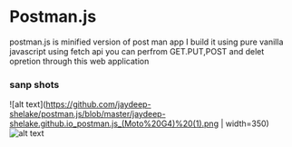 # Postman.js

postman.js is minified version of post man app
I build it using pure vanilla javascript using fetch api
you can perfrom GET.PUT,POST and delet opretion through this web application

### sanp shots
![alt text](https://github.com/jaydeep-shelake/postman.js/blob/master/jaydeep-shelake.github.io_postman.js_(Moto%20G4)%20(1).png | width=350)
![alt text](https://github.com/jaydeep-shelake/postman.js/blob/master/jaydeep-shelake.github.io_postman.js_(Moto%20G4)%20(2).png)
